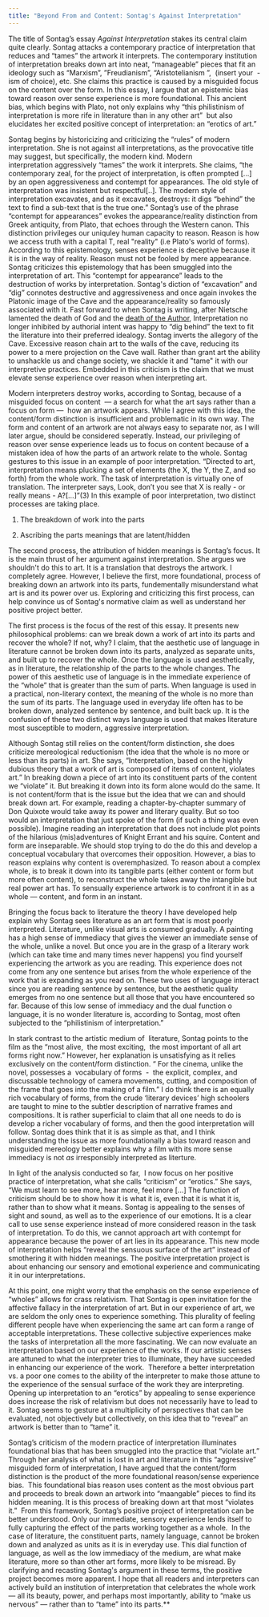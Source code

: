 ```yaml
---
title: "Beyond From and Content: Sontag's Against Interpretation"
---
```


The title of Sontag’s essay *Against Interpretation* stakes its central claim quite clearly. Sontag attacks a contemporary practice of interpretation that reduces and “tames” the artwork it interprets. The contemporary institution of interpretation breaks down art into neat, “manageable” pieces that fit an ideology such as “Marxism”, ”Freudianism”, “Aristotelianism ”,  (insert your  -ism of choice), etc. She claims this practice is caused by a misguided focus on the content over the form. In this essay, I argue that an epistemic bias toward reason over sense experience is more foundational. This ancient bias, which begins with Plato, not only explains why “this philistinism of interpretation is more rife in literature than in any other art”  but also elucidates her excited positive concept of interpretation: an “erotics of art.” 
  
Sontag begins by historicizing and criticizing the “rules” of modern interpretation. She is not against all interpretations, as the provocative title may suggest, but specifically, the modern kind. Modern interpretation aggressively “tames” the work it interprets. She claims, “the contemporary zeal, for the project of interpretation, is often prompted [...] by an open aggressiveness and contempt for appearances. The old style of interpretation was insistent but respectful[..]. The modern style of interpretation excavates, and as it excavates, destroys: it digs “behind” the text to find a sub-text that is the true one.” Sontag’s use of the phrase “contempt for appearances” evokes the appearance/reality distinction from Greek antiquity, from Plato, that echoes through the Western canon. This distinction privileges our uniquley human capacity to reason. Reason is how we access truth with a capital T, real "reality" (i.e Plato's world of forms). According to this epistemology, senses experience is deceptive because it it is in the way of reality. Reason must not be fooled by mere appearance. Sontag criticizes this epistemology that has been smuggled into the interpretation of art. This “contempt for appearance” leads to the destruction of works by interpretation. Sontag's diction of “excavation” and “dig” connotes destructive and aggressiveness and once again invokes the Platonic image of the Cave and the appearance/reality so famously associated with it. Fast forward to when Sontag is writing, after Nietsche lamented the death of God and the [death of the Author](https://en.wikipedia.org/wiki/The_Death_of_the_Author), Interpretation no longer inhibited by authorial intent was happy to “dig behind” the text to fit the literature into their preferred idealogy. Sontag inverts the allegory of the Cave. Excessive reason chain art to the walls of the cave, reducing its power to a mere projection on the Cave wall. Rather than grant art the ability to unshackle us and change society, we shackle it and "tame" it with our interpretive practices. Embedded in this criticism is the claim that we must elevate sense experience over reason when interpreting art. 

Modern interpreters destroy works, according to Sontag, because of a misguided focus on content  — a search for what the art says rather than a focus on form —  how an artwork appears. While I agree with this idea, the content/form distinction is insufficient and problematic in its own way. The form and content of an artwork are not always easy to separate nor, as I will later argue, should be considered seperatly. Instead, our privileging of reason over sense experience leads us to focus on content because of a mistaken idea of how the parts of an artwork relate to the whole. Sontag gestures to this issue in an example of poor interpretation. “Directed to art, interpretation means plucking a set of elements (the X, the Y, the Z, and so forth) from the whole work. The task of interpretation is virtually one of translation. The interpreter says, Look, don’t you see that X is really - or really means - A?[...]”(3) In this example of poor interpretation, two distinct processes are taking place. 


1. The breakdown of work into the parts 

2. Ascribing the parts meanings that are latent/hidden 

The second process, the attribution of hidden meanings is Sontag’s focus. It is the main thrust of her argument against interpretation. She argues we shouldn't do this to art. It is a translation that destroys the artwork. I completely agree. However, I believe the first, more foundational, process of breaking down an artwork into its parts, fundementally misunderstand what art is and its power over us. Exploring and criticizing this first process, can help convince us of Sontag's normative claim as well as understand her positive project better.   

The first process is the focus of the rest of this essay. It presents new philosophical problems: can we break down a work of art into its parts and recover the whole? If not, why? I claim, that the aesthetic use of language in literature cannot be broken down into its parts, analyzed as separate units, and built up to recover the whole. Once the language is used aesthetically, as in literature, the relationship of the parts to the whole changes. The power of this aesthetic use of language is in the immediate experience of the “whole” that is greater than the sum of parts. When language is used in a practical, non-literary context, the meaning of the whole is no more than the sum of its parts. The language used in everyday life often has to be broken down, analyzed sentence by sentence, and built back up. It is the confusion of these two distinct ways language is used that makes literature most susceptible to modern, aggressive interpretation. 

Although Sontag still relies on the content/form distinction, she does criticize mereological reductionism (the idea that the whole is no more or less than its parts) in art. She says, “Interpretation, based on the highly dubious theory that a work of art is composed of items of content, violates art.” In breaking down a piece of art into its constituent parts of the content we “violate” it. But breaking it down into its form alone would do the same. It is not content/form that is the issue but the idea that we can and should break down art. For example, reading a chapter-by-chapter summary of Don Quixote would take away its power and literary quality. But so too would an interpretation that just spoke of the form (if such a thing was even possible). Imagine reading an interpretation that does not include plot points of the hilarious (mis)adventures of Knight Errant and his squire. Content and form are inseparable. We should stop trying to do the do this and develop a conceptual vocabulary that overcomes their opposition. However, a bias to reason explains why content is overemphasized. To reason about a complex whole, is to break it down into its tangible parts (either content or form but more often content), to reconstruct the whole takes away the intangible but real power art has. To sensually experience artwork is to confront it in as a whole — content, and form in an instant. 

Bringing the focus back to literature the theory I have developed help explain why Sontag sees literature as an art form that is most poorly interpreted. Literature, unlike visual arts is consumed gradually. A painting has a high sense of immediacy that gives the viewer an immediate sense of the whole, unlike a novel. But once you are in the grasp of a literary work (which can take time and many times never happens) you find yourself experiencing the artwork as you are reading. This experience does not come from any one sentence but arises from the whole experience of the work that is expanding as you read on. These two uses of language interact since you are reading sentence by sentence, but the aesthetic quality emerges from no one sentence but all those that you have encountered so far. Because of this low sense of immediacy and the dual function o language, it is no wonder literature is, according to Sontag, most often subjected to the “philistinism of interpretation.”  

In stark contrast to the artistic medium of  literature, Sontag points to the film as the “most alive,  the most exciting,  the most important of all art forms right now.” However, her explanation is unsatisfying as it relies exclusively on the content/form distinction. “ For the cinema, unlike the novel, possesses a  vocabulary of forms  -  the explicit, complex, and  discussable technology of camera movements, cutting, and composition of the frame that goes into the making of a film.” I do think there is an equally rich vocabulary of forms, from the crude ‘literary devices’ high schoolers are taught to mine to the subtler description of narrative frames and compositions. It is rather superficial to claim that all one needs to do is develop a richer vocabulary of forms, and then the good interpretation will follow. Sontag does think that it is as simple as that, and I think understanding the issue as more foundationally a bias toward reason and misguided mereology better explains why a film with its more sense immediacy is not *as* irresponsibly interpreted as literture.  

In light of the analysis conducted so far,  I now focus on her positive practice of interpretation, what she calls “criticism” or “erotics.” She says, “We must learn to see more, hear more, feel more [...] The function of criticism should be to show how it is what it is, even that it is what it is, rather than to show what it means. Sontag is appealing to the senses of sight and sound, as well as to the experience of our emotions. It is a clear call to use sense experience instead of more considered reason in the task of interpretation. To do this, we cannot approach art with contempt for appearance because the power of art lies in its appearance. This new mode of interpretation helps “reveal the sensuous surface of the art” instead of smothering it with hidden meanings. The positive interpretation project is about enhancing our sensory and emotional experience and communicating it in our interpretations. 

At this point, one might worry that the emphasis on the sense experience of “wholes” allows for crass relativism. That Sontag is open invitation for the affective fallacy in the interpretation of art. But in our experience of art, we are seldom the only ones to experience something. This plurality of feeling different people have when experiencing the same art can form a range of acceptable interpretations. These collective subjective experiences make the tasks of interpretation all the more fascinating. We can now evaluate an interpretation based on our experience of the works. If our artistic senses are attuned to what the interpreter tries to illuminate, they have succeeded in enhancing our experience of the work.  Therefore a better interpretation vs. a poor one comes to the ability of the interpreter to make those attune to the experience of the sensual surface of the work they are interpreting. Opening up interpretation to an “erotics” by appealing to sense experience does increase the risk of relativism but does not necessarily have to lead to it. Sontag seems to gesture at a multiplicity of perspectives that can be evaluated, not objectively but collectively, on this idea that to “reveal” an artwork is better than to “tame” it. 

Sontag’s criticism of the modern practice of interpretation illuminates foundational bias that has been smuggled into the practice that “violate art.” Through her analysis of what is lost in art and literature in this “aggressive” misguided form of interpretation, I have argued that the content/form distinction is the product of the more foundational reason/sense experience bias.  This foundational bias reason uses content as the most obvious part and proceeds to break down an artwork into “maangable” pieces to find its hidden meaning. It is this process of breaking down art that most “violates it.”  From this framework, Sontag’s positive project of interpretation can be better understood. Only our immediate, sensory experience lends itself to fully capturing the effect of the parts working together as a whole.  In the case of literature, the constituent parts, namely language, cannot be broken down and analyzed as units as it is in everyday use. This dial function of language, as well as the low immediacy of the medium, are what make literature, more so than other art forms, more likely to be misread. By clarifying and recasting Sontag's argument in these terms, the positive project becomes more apparent. I hope that all readers and interpreters can actively build an institution of interpretation that celebrates the whole work— all its beauty, power, and perhaps most importantly, ability to “make us nervous” — rather than to “tame” into its parts.**